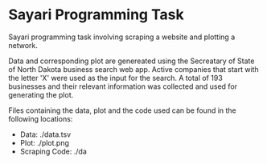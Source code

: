 # Sayari Programming Task
Sayari programming task involving scraping a website and plotting a network.

Data and corresponding plot are genereated using the Secreatary of State of North Dakota business search web app. Active companies that start with the letter 'X' were used as the input for the search. A total of 193 businesses and their relevant information was collected and used for generating the plot.

Files containing the data, plot and the code used can be found in the following locations:
- Data: ./data.tsv
- Plot: ./plot.png
- Scraping Code: ./da
